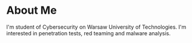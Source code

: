 # About Me

I'm student of Cybersecurity on Warsaw University of Technologies. I'm interested in penetration tests, red teaming and malware analysis.
